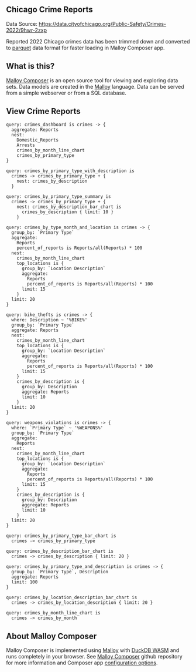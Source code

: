 ## Chicago Crime Reports

Data Source: https://data.cityofchicago.org/Public-Safety/Crimes-2022/9hwr-2zxp

Reported 2022 Chicago crimes data has been trimmed down and converted to [parquet](https://github.com/RandomFractals/chicago-crimes/blob/main/data/crimes-2022-slim.parquet) data format for faster loading in Malloy Composer app.

## What is this?

[Malloy Composer](https://github.com/malloydata/malloy-composer) is an open source tool for viewing and exploring data sets.  Data models are created in the  [Malloy](https://github.com/looker-open-source/malloy/) language.  Data can be served from a simple webserver or from a SQL database.

## View Crime Reports

<!-- malloy-query
  name="Crime Reports Dashboard"
  model="crimes.malloy"
  renderer="dashboard"
-->
```malloy
query: crimes_dashboard is crimes -> {
  aggregate: Reports
  nest:
    Domestic_Reports
    Arrests
    crimes_by_month_line_chart
    crimes_by_primary_type
}
```

<!-- malloy-query
  name="Crime Reports by Primary Type with Nested Description"
  model="crimes.malloy"
-->
```malloy
query: crimes_by_primary_type_with_description is
  crimes -> crimes_by_primary_type + {
    nest: crimes_by_description
  }
```

<!-- malloy-query
  name="Crime Reports by Primary Type with Nested Description Summary"
  model="crimes.malloy"
-->
```malloy
query: crimes_by_primary_type_summary is
  crimes -> crimes_by_primary_type + {
    nest: crimes_by_description_bar_chart is
      crimes_by_description { limit: 10 }
    }
```

<!-- malloy-query
  name="Crime Reports by Primary Type with Monthly Counts Summary and Top Locations"
  model="crimes.malloy"
-->
```malloy
query: crimes_by_type_month_and_location is crimes -> {
  group_by: `Primary Type`
  aggregate:
    Reports
    percent_of_reports is Reports/all(Reports) * 100
  nest:
    crimes_by_month_line_chart
    top_locations is {
      group_by: `Location Description`
      aggregate:
        Reports
        percent_of_reports is Reports/all(Reports) * 100
      limit: 15
    }
  limit: 20
}
```

<!-- malloy-query
  name="Reported Bike Thefts"
  model="crimes.malloy"
-->
```malloy
query: bike_thefts is crimes -> {
  where: Description ~ '%BIKE%'
  group_by: `Primary Type`
  aggregate: Reports
  nest:
    crimes_by_month_line_chart
    top_locations is {
      group_by: `Location Description`
      aggregate:
        Reports
        percent_of_reports is Reports/all(Reports) * 100
      limit: 15
    }
    crimes_by_description is {
      group_by: Description
      aggregate: Reports
      limit: 10
    }
  limit: 20
}
```

<!-- malloy-query
  name="Weapons Violations"
  model="crimes.malloy"
-->
```malloy
query: weapons_violations is crimes -> {
  where: `Primary Type` ~ '%WEAPONS%'
  group_by: `Primary Type`
  aggregate:
    Reports
  nest:
    crimes_by_month_line_chart
    top_locations is {
      group_by: `Location Description`
      aggregate:
        Reports
        percent_of_reports is Reports/all(Reports) * 100
      limit: 15
    }
    crimes_by_description is {
      group_by: Description
      aggregate: Reports
      limit: 10
    }
  limit: 20
}
```

<!-- malloy-query
  name="Crime Reports by Primary Type"
  model="crimes.malloy"
  renderer="bar_chart"
-->
```malloy
query: crimes_by_primary_type_bar_chart is
  crimes -> crimes_by_primary_type
```

<!-- malloy-query
  name="Crime Reports by Description"
  model="crimes.malloy"
  renderer="bar_chart"
-->
```malloy
query: crimes_by_description_bar_chart is
  crimes -> crimes_by_description { limit: 20 }
```

<!-- malloy-query
  name="Crime Reports by Primary Type and Description"
  model="crimes.malloy"
  renderer="table"
-->
```malloy
query: crimes_by_primary_type_and_description is crimes -> {
  group_by: `Primary Type`, Description
  aggregate: Reports
  limit: 100
}
```

<!-- malloy-query
  name="Crime Reports by Location Description"
  model="crimes.malloy"
  renderer="bar_chart"
-->
```malloy
query: crimes_by_location_description_bar_chart is
  crimes -> crimes_by_location_description { limit: 20 }
```

<!-- malloy-query
  name="Crime Reports by Month"
  model="crimes.malloy"
  renderer="line_chart"
-->
```malloy
query: crimes_by_month_line_chart is
  crimes -> crimes_by_month
```

## About Malloy Composer

Malloy Composer is implemented using [Malloy](https://github.com/malloydata/malloy) with [DuckDB WASM](https://github.com/duckdb/duckdb-wasm) and runs completely in your browser. See [Malloy Composer](https://github.com/malloydata/malloy-composer) github repository for more information and Composer app [configuration options](https://github.com/malloydata/malloy-composer#config-file-examples).